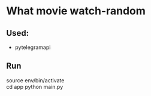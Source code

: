 # What movie watch-random

## Used:
* pytelegramapi

## Run
source env/bin/activate  
cd app 
python main.py
